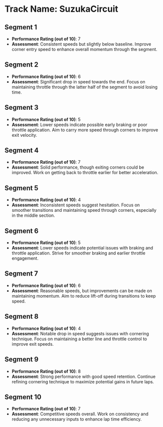 # Track Name: SuzukaCircuit

## Segment 1
- **Performance Rating (out of 10)**: 7
- **Assessment**: Consistent speeds but slightly below baseline. Improve corner entry speed to enhance overall momentum through the segment.

## Segment 2
- **Performance Rating (out of 10)**: 6
- **Assessment**: Significant drop in speed towards the end. Focus on maintaining throttle through the latter half of the segment to avoid losing time.

## Segment 3
- **Performance Rating (out of 10)**: 5
- **Assessment**: Lower speeds indicate possible early braking or poor throttle application. Aim to carry more speed through corners to improve exit velocity.

## Segment 4
- **Performance Rating (out of 10)**: 7
- **Assessment**: Solid performance, though exiting corners could be improved. Work on getting back to throttle earlier for better acceleration.

## Segment 5
- **Performance Rating (out of 10)**: 4
- **Assessment**: Inconsistent speeds suggest hesitation. Focus on smoother transitions and maintaining speed through corners, especially in the middle section.

## Segment 6
- **Performance Rating (out of 10)**: 5
- **Assessment**: Lower speeds indicate potential issues with braking and throttle application. Strive for smoother braking and earlier throttle engagement.

## Segment 7
- **Performance Rating (out of 10)**: 6
- **Assessment**: Reasonable speeds, but improvements can be made on maintaining momentum. Aim to reduce lift-off during transitions to keep speed.

## Segment 8
- **Performance Rating (out of 10)**: 4
- **Assessment**: Notable drop in speed suggests issues with cornering technique. Focus on maintaining a better line and throttle control to improve exit speeds.

## Segment 9
- **Performance Rating (out of 10)**: 8
- **Assessment**: Strong performance with good speed retention. Continue refining cornering technique to maximize potential gains in future laps.

## Segment 10
- **Performance Rating (out of 10)**: 7
- **Assessment**: Competitive speeds overall. Work on consistency and reducing any unnecessary inputs to enhance lap time efficiency.